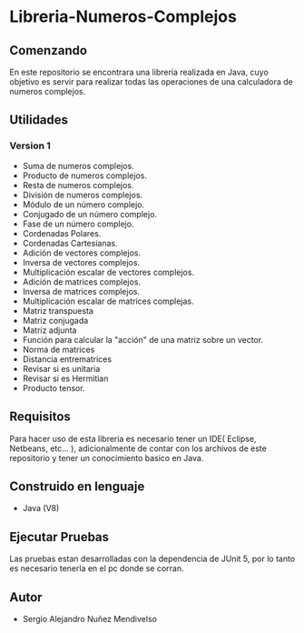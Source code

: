 # Libreria-Numeros-Complejos

## Comenzando

En este repositorio se encontrara una libreria realizada en Java, cuyo objetivo es servir para realizar
todas las operaciones de una calculadora de numeros complejos.

## Utilidades

### Version 1

  - Suma de numeros complejos.
  - Producto de numeros complejos.
  - Resta de numeros complejos.
  - División de numeros complejos.
  - Módulo de un número complejo.
  - Conjugado de un número complejo.
  - Fase de un número complejo.
  - Cordenadas Polares.
  - Cordenadas Cartesianas.
  - Adición de vectores complejos.
  - Inversa de vectores complejos.
  - Multiplicación escalar de vectores complejos.
  - Adición de matrices complejos.
  - Inversa de matrices complejos.
  - Multiplicación escalar de matrices complejas.
  - Matriz transpuesta
  - Matriz conjugada
  - Matriz adjunta
  - Función para calcular la "acción" de una matriz sobre un vector.
  - Norma de matrices
  - Distancia entrematrices
  - Revisar si es unitaria
  - Revisar si es Hermitian
  - Producto tensor.
  
## Requisitos

Para hacer uso de esta libreria es necesario tener un IDE( Eclipse, Netbeans, etc... ),
adicionalmente de contar con los archivos de este repositorio y tener un conocimiento basico en Java.

## Construido en lenguaje
  
  - Java (V8)
  
## Ejecutar Pruebas

Las pruebas estan desarrolladas con la dependencia de JUnit 5, por lo tanto es necesario tenerla
en el pc donde se corran.

## Autor

- Sergio Alejandro Nuñez Mendivelso
